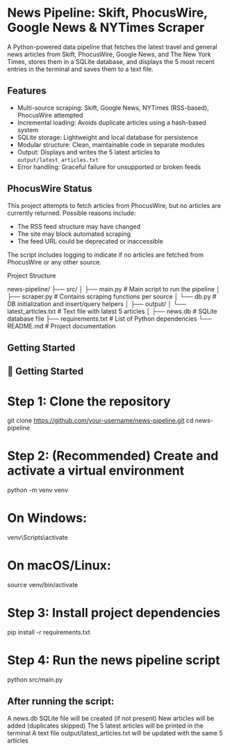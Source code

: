 # News Pipeline: Skift, PhocusWire, Google News & NYTimes Scraper

A Python-powered data pipeline that fetches the latest travel and general news articles from Skift, PhocusWire, Google News, and The New York Times, stores them in a SQLite database, and displays the 5 most recent entries in the terminal and saves them to a text file.

## Features

- Multi-source scraping: Skift, Google News, NYTimes (RSS-based), PhocusWire attempted
- Incremental loading: Avoids duplicate articles using a hash-based system
- SQLite storage: Lightweight and local database for persistence
- Modular structure: Clean, maintainable code in separate modules
- Output: Displays and writes the 5 latest articles to `output/latest_articles.txt`
- Error handling: Graceful failure for unsupported or broken feeds

## PhocusWire Status

This project attempts to fetch articles from PhocusWire, but no articles are currently returned. Possible reasons include:

- The RSS feed structure may have changed
- The site may block automated scraping
- The feed URL could be deprecated or inaccessible

The script includes logging to indicate if no articles are fetched from PhocusWire or any other source.


Project Structure

news-pipeline/
├── src/
│   ├── main.py              # Main script to run the pipeline
│   ├── scraper.py           # Contains scraping functions per source
│   └── db.py                # DB initialization and insert/query helpers
│
├── output/
│   └── latest_articles.txt  # Text file with latest 5 articles
│
├── news.db                  # SQLite database file
├── requirements.txt         # List of Python dependencies
└── README.md                # Project documentation




## Getting Started

## 🚀 Getting Started

# Step 1: Clone the repository
git clone https://github.com/your-username/news-pipeline.git
cd news-pipeline

# Step 2: (Recommended) Create and activate a virtual environment
python -m venv venv

# On Windows:
venv\Scripts\activate

# On macOS/Linux:
source venv/bin/activate

# Step 3: Install project dependencies
pip install -r requirements.txt

# Step 4: Run the news pipeline script
python src/main.py




## After running the script:

A news.db SQLite file will be created (if not present)
New articles will be added (duplicates skipped)
The 5 latest articles will be printed in the terminal
A text file output/latest_articles.txt will be updated with the same 5 articles